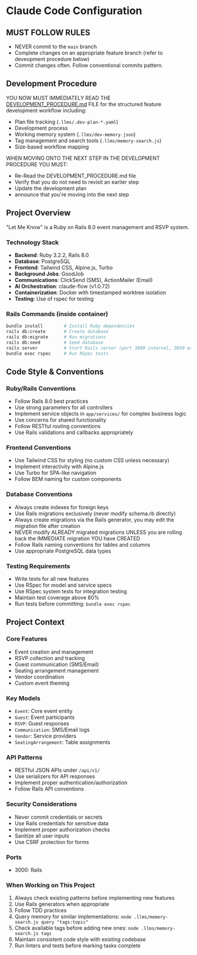 # Claude Code Configuration

## MUST FOLLOW RULES
- NEVER commit to the `main` branch
- Complete changes on an appropriate feature branch (refer to deveopment procedure below)
- Commit changes often. Follow conventional commits pattern.

## Development Procedure
YOU NOW MUST IMMEDIATELY READ THE [DEVELOPMENT_PROCEDURE.md](.llms/DEVELOPMENT_PROCEDURE.md) FILE for the structured feature development workflow including:
- Plan file tracking (`.llms/.dev-plan-*.yaml`)
- Development process
- Working memory system (`.llms/dev-memory.json`)
- Tag management and search tools (`.llms/memory-search.js`)
- Size-based workflow mapping

WHEN MOVING ONTO THE NEXT STEP IN THE DEVELOPMENT PROCEDURE YOU MUST:
- Re-Read the DEVELOPMENT_PROCEDURE.md file
- Verify that you do not need to revisit an earlier step
- Update the development plan
- announce that you're moving into the next step

## Project Overview
"Let Me Know" is a Ruby on Rails 8.0 event management and RSVP system.

### Technology Stack
- **Backend**: Ruby 3.2.2, Rails 8.0
- **Database**: PostgreSQL
- **Frontend**: Tailwind CSS, Alpine.js, Turbo
- **Background Jobs**: GoodJob
- **Communications**: ClickSend (SMS), ActionMailer (Email)
- **AI Orchestration**: claude-flow (v1.0.72)
- **Containerization**: Docker with timestamped worktree isolation
- **Testing**: Use of rspec for testing

### Rails Commands (inside container)
```bash
bundle install        # Install Ruby dependencies
rails db:create       # Create database
rails db:migrate      # Run migrations
rails db:seed         # Seed database
rails server          # Start Rails server (port 3000 internal, 3050 external)
bundle exec rspec     # Run RSpec tests
```

## Code Style & Conventions

### Ruby/Rails Conventions
- Follow Rails 8.0 best practices
- Use strong parameters for all controllers
- Implement service objects in `app/services/` for complex business logic
- Use concerns for shared functionality
- Follow RESTful routing conventions
- Use Rails validations and callbacks appropriately

### Frontend Conventions
- Use Tailwind CSS for styling (no custom CSS unless necessary)
- Implement interactivity with Alpine.js
- Use Turbo for SPA-like navigation
- Follow BEM naming for custom components

### Database Conventions
- Always create indexes for foreign keys
- Use Rails migrations exclusively (never modify schema.rb directly)
- Always create migrations via the Rails generator, you may edit the migration file after creation
- NEVER modify ALREADY migrated migrations UNLESS you are rolling back the IMMEDIATE migration YOU have CREATED
- Follow Rails naming conventions for tables and columns
- Use appropriate PostgreSQL data types

### Testing Requirements
- Write tests for all new features
- Use RSpec for model and service specs
- Use RSpec system tests for integration testing
- Maintain test coverage above 80%
- Run tests before committing: `bundle exec rspec`

## Project Context

### Core Features
- Event creation and management
- RSVP collection and tracking
- Guest communication (SMS/Email)
- Seating arrangement management
- Vendor coordination
- Custom event theming

### Key Models
- `Event`: Core event entity
- `Guest`: Event participants
- `RSVP`: Guest responses
- `Communication`: SMS/Email logs
- `Vendor`: Service providers
- `SeatingArrangement`: Table assignments

### API Patterns
- RESTful JSON APIs under `/api/v1/`
- Use serializers for API responses
- Implement proper authentication/authorization
- Follow Rails API conventions

### Security Considerations
- Never commit credentials or secrets
- Use Rails credentials for sensitive data
- Implement proper authorization checks
- Sanitize all user inputs
- Use CSRF protection for forms

### Ports
- 3000: Rails

### When Working on This Project
1. Always check existing patterns before implementing new features
2. Use Rails generators when appropriate
3. Follow TDD practices
4. Query memory for similar implementations: `node .llms/memory-search.js query "tags:topic"`
5. Check available tags before adding new ones: `node .llms/memory-search.js tags`
6. Maintain consistent code style with existing codebase
7. Run linters and tests before marking tasks complete
